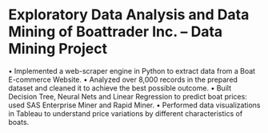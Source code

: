 # Exploratory Data Analysis and Data Mining of Boattrader Inc. – Data Mining Project

• Implemented a web-scraper engine in Python to extract data from a Boat E-commerce Website.
• Analyzed over 8,000 records in the prepared dataset and cleaned it to achieve the best possible outcome.
• Built Decision Tree, Neural Nets and Linear Regression to predict boat prices: used SAS Enterprise Miner and Rapid Miner.
• Performed data visualizations in Tableau to understand price variations by different characteristics of boats.
